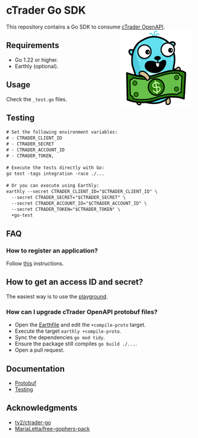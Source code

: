 # cTrader Go SDK
This repository contains a Go SDK to consume [cTrader OpenAPI](https://help.ctrader.com/open-api).
<img src="docs/gopher.svg" align="right" height="204px" width="200px" />

## Requirements
- Go 1.22 or higher.
- Earthly (optional).

## Usage
Check the `_test.go` files.

## Testing
```shell
# Set the following environment variables:
# - CTRADER_CLIENT_ID
# - CTRADER_SECRET
# - CTRADER_ACCOUNT_ID
# - CTRADER_TOKEN,

# Execute the tests directly with Go:
go test -tags integration -race ./...

# Or you can execute using Earthly:
earthly --secret CTRADER_CLIENT_ID="$CTRADER_CLIENT_ID" \
  --secret CTRADER_SECRET="$CTRADER_SECRET" \
  --secret CTRADER_ACCOUNT_ID="$CTRADER_ACCOUNT_ID" \
  --secret CTRADER_TOKEN="$CTRADER_TOKEN" \
  +go-test
```

## FAQ
### How to register an application?
Follow [this](https://help.ctrader.com/open-api/creating-new-app/#register-your-application) instructions.

## How to get an access ID and secret?
The easiest way is to use the
[playground](https://help.ctrader.com/open-api/account-authentication/#using-the-playground).

### How can I upgrade cTrader OpenAPI protobuf files?
- Open the [Earthfile](https://github.com/diegobernardes/ctrader/blob/main/Earthfile.md) and edit the 
`+compile-proto` target.
- Execute the target `earthly +compile-proto`.
- Sync the dependencies `go mod tidy`.
- Ensure the package still compiles `go build ./...`.
- Open a pull request.

## Documentation
- [Protobuf](./docs/protobuf.md)
- [Testing](./docs/testing.md)

## Acknowledgments
* [ty2/ctrader-go](https://github.com/ty2/ctrader-go)
* [MariaLetta/free-gophers-pack](https://github.com/MariaLetta/free-gophers-pack)
